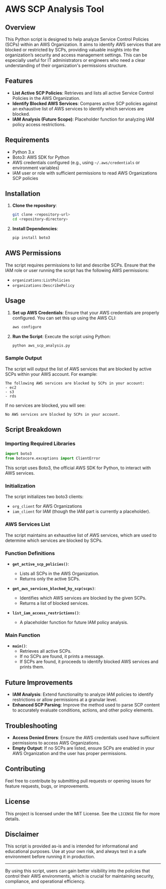 # AWS SCP Analysis Tool

## Overview
This Python script is designed to help analyze Service Control Policies (SCPs) within an AWS Organization. It aims to identify AWS services that are blocked or restricted by SCPs, providing valuable insights into the organization’s security and access management settings. This can be especially useful for IT administrators or engineers who need a clear understanding of their organization's permissions structure.

## Features
- **List Active SCP Policies**: Retrieves and lists all active Service Control Policies in the AWS Organization.
- **Identify Blocked AWS Services**: Compares active SCP policies against an exhaustive list of AWS services to identify which services are blocked.
- **IAM Analysis (Future Scope)**: Placeholder function for analyzing IAM policy access restrictions.

## Requirements
- Python 3.x
- Boto3: AWS SDK for Python
- AWS credentials configured (e.g., using `~/.aws/credentials` or environment variables)
- IAM user or role with sufficient permissions to read AWS Organizations SCP policies

## Installation
1. **Clone the repository**:
   ```bash
   git clone <repository-url>
   cd <repository-directory>
   ```
2. **Install Dependencies**:
   ```bash
   pip install boto3
   ```

## AWS Permissions
The script requires permissions to list and describe SCPs. Ensure that the IAM role or user running the script has the following AWS permissions:
- `organizations:ListPolicies`
- `organizations:DescribePolicy`

## Usage
1. **Set up AWS Credentials**:
   Ensure that your AWS credentials are properly configured. You can set this up using the AWS CLI:
   ```bash
   aws configure
   ```
2. **Run the Script**:
   Execute the script using Python:
   ```bash
   python aws_scp_analysis.py
   ```

### Sample Output
The script will output the list of AWS services that are blocked by active SCPs within your AWS account. For example:

```
The following AWS services are blocked by SCPs in your account:
- ec2
- s3
- rds
```

If no services are blocked, you will see:
```
No AWS services are blocked by SCPs in your account.
```

## Script Breakdown

### Importing Required Libraries
```python
import boto3
from botocore.exceptions import ClientError
```
This script uses Boto3, the official AWS SDK for Python, to interact with AWS services.

### Initialization
The script initializes two boto3 clients: 
- `org_client` for AWS Organizations
- `iam_client` for IAM (though the IAM part is currently a placeholder).

### AWS Services List
The script maintains an exhaustive list of AWS services, which are used to determine which services are blocked by SCPs.

### Function Definitions
- **`get_active_scp_policies()`**:
  - Lists all SCPs in the AWS Organization.
  - Returns only the active SCPs.
  
- **`get_aws_services_blocked_by_scp(scps)`**:
  - Identifies which AWS services are blocked by the given SCPs.
  - Returns a list of blocked services.

- **`list_iam_access_restrictions()`**:
  - A placeholder function for future IAM policy analysis.

### Main Function
- **`main()`**:
  - Retrieves all active SCPs.
  - If no SCPs are found, it prints a message.
  - If SCPs are found, it proceeds to identify blocked AWS services and prints them.

## Future Improvements
- **IAM Analysis**: Extend functionality to analyze IAM policies to identify restrictions or allow permissions at a granular level.
- **Enhanced SCP Parsing**: Improve the method used to parse SCP content to accurately evaluate conditions, actions, and other policy elements.

## Troubleshooting
- **Access Denied Errors**: Ensure the AWS credentials used have sufficient permissions to access AWS Organizations.
- **Empty Output**: If no SCPs are listed, ensure SCPs are enabled in your AWS Organization and the user has proper permissions.

## Contributing
Feel free to contribute by submitting pull requests or opening issues for feature requests, bugs, or improvements.

## License
This project is licensed under the MIT License. See the `LICENSE` file for more details.

## Disclaimer
This script is provided as-is and is intended for informational and educational purposes. Use at your own risk, and always test in a safe environment before running it in production.

---

By using this script, users can gain better visibility into the policies that control their AWS environments, which is crucial for maintaining security, compliance, and operational efficiency.
